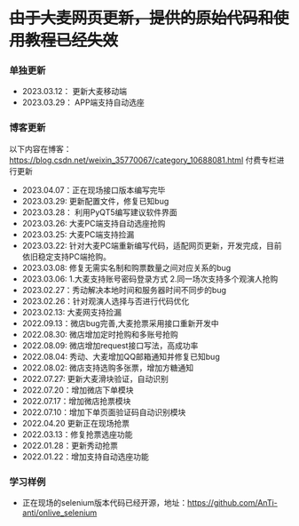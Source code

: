 # ~~由于大麦网页更新，提供的原始代码和使用教程已经失效~~


### 单独更新
* 2023.03.12： 更新大麦移动端
* 2023.03.29： APP端支持自动选座

### 博客更新
以下内容在博客：https://blog.csdn.net/weixin_35770067/category_10688081.html  付费专栏进行更新
* 2023.04.07：正在现场接口版本编写完毕
* 2023.03.29: 更新配置文件，修复已知bug
* 2023.03.28： 利用PyQT5编写建议软件界面
* 2023.03.26: 大麦PC端支持自动选座抢购
* 2023.03.25: 大麦PC端支持捡漏
* 2023.03.22: 针对大麦PC端重新编写代码，适配网页更新，开发完成，目前依旧稳定支持PC端抢购。
* 2023.03.08: 修复无需实名制和购票数量之间对应关系的bug
* 2023.03.06: 1.大麦支持账号密码登录方式 2.同一场次支持多个观演人抢购
* 2023.02.27：秀动解决本地时间和服务器时间不同步的bug
* 2023.02.26：针对观演人选择与否进行代码优化
* 2023.02.13: 大麦网支持捡漏
* 2022.09.13：微店bug完善,大麦抢票采用接口重新开发中
* 2022.08.30: 微店增加定时抢购和多账号抢购
* 2022.08.09: 微店增加request接口写法，高成功率
* 2022.08.04: 秀动、大麦增加QQ邮箱通知并修复已知bug
* 2022.08.02: 微店支持选购多张票，增加方糖通知
* 2022.07.27: 更新大麦滑块验证，自动识别
* 2022.07.20：增加微店下单模块
* 2022.07.17：增加微店抢票模块
* 2022.07.10：增加下单页面验证码自动识别模块
* 2022.04.20 更新正在现场抢票
* 2022.03.13：修复抢票选座功能
* 2022.01.28：更新秀动抢票
* 2022.01.22：增加支持自动选座功能

### 学习样例
* 正在现场的selenium版本代码已经开源，地址：https://github.com/AnTi-anti/onlive_selenium
